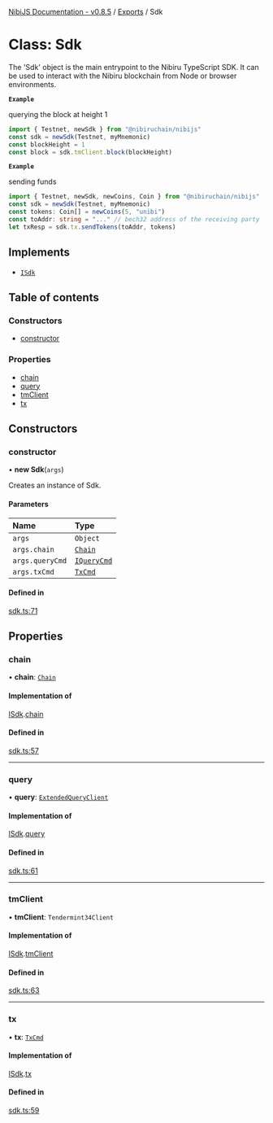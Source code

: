 [NibiJS Documentation - v0.8.5](../intro.md) / [Exports](../modules.md) / Sdk

# Class: Sdk

The 'Sdk' object is the main entrypoint to the Nibiru TypeScript SDK.
It can be used to interact with the Nibiru blockchain from Node or browser
environments.

**`Example`**

querying the block at height 1
```ts
import { Testnet, newSdk } from "@nibiruchain/nibijs"
const sdk = newSdk(Testnet, myMnemonic)
const blockHeight = 1
const block = sdk.tmClient.block(blockHeight)
```

**`Example`**

sending funds
```ts
import { Testnet, newSdk, newCoins, Coin } from "@nibiruchain/nibijs"
const sdk = newSdk(Testnet, myMnemonic)
const tokens: Coin[] = newCoins(5, "unibi")
const toAddr: string = "..." // bech32 address of the receiving party
let txResp = sdk.tx.sendTokens(toAddr, tokens)
```

## Implements

- [`ISdk`](../interfaces/ISdk.md)

## Table of contents

### Constructors

- [constructor](Sdk.md#constructor)

### Properties

- [chain](Sdk.md#chain)
- [query](Sdk.md#query)
- [tmClient](Sdk.md#tmclient)
- [tx](Sdk.md#tx)

## Constructors

### constructor

• **new Sdk**(`args`)

Creates an instance of Sdk.

#### Parameters

| Name | Type |
| :------ | :------ |
| `args` | `Object` |
| `args.chain` | [`Chain`](../interfaces/Chain.md) |
| `args.queryCmd` | [`IQueryCmd`](../interfaces/IQueryCmd.md) |
| `args.txCmd` | [`TxCmd`](TxCmd.md) |

#### Defined in

[sdk.ts:71](https://github.com/NibiruChain/ts-sdk/blob/eac3210/packages/nibijs/src/sdk.ts#L71)

## Properties

### chain

• **chain**: [`Chain`](../interfaces/Chain.md)

#### Implementation of

[ISdk](../interfaces/ISdk.md).[chain](../interfaces/ISdk.md#chain)

#### Defined in

[sdk.ts:57](https://github.com/NibiruChain/ts-sdk/blob/eac3210/packages/nibijs/src/sdk.ts#L57)

___

### query

• **query**: [`ExtendedQueryClient`](../modules.md#extendedqueryclient)

#### Implementation of

[ISdk](../interfaces/ISdk.md).[query](../interfaces/ISdk.md#query)

#### Defined in

[sdk.ts:61](https://github.com/NibiruChain/ts-sdk/blob/eac3210/packages/nibijs/src/sdk.ts#L61)

___

### tmClient

• **tmClient**: `Tendermint34Client`

#### Implementation of

[ISdk](../interfaces/ISdk.md).[tmClient](../interfaces/ISdk.md#tmclient)

#### Defined in

[sdk.ts:63](https://github.com/NibiruChain/ts-sdk/blob/eac3210/packages/nibijs/src/sdk.ts#L63)

___

### tx

• **tx**: [`TxCmd`](TxCmd.md)

#### Implementation of

[ISdk](../interfaces/ISdk.md).[tx](../interfaces/ISdk.md#tx)

#### Defined in

[sdk.ts:59](https://github.com/NibiruChain/ts-sdk/blob/eac3210/packages/nibijs/src/sdk.ts#L59)
